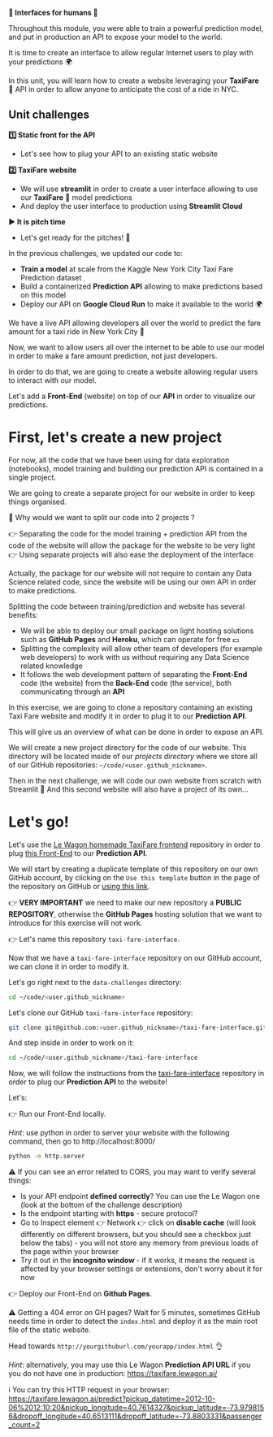 
[//]: # ( presentation of the unit )

**🤩 Interfaces for humans 🤩**

Throughout this module, you were able to train a powerful prediction model, and put in production an API to expose your model to the world.

It is time to create an interface to allow regular Internet users to play with your predictions 🌍

In this unit, you will learn how to create a website leveraging your **TaxiFare** 🚕 API in order to allow anyone to anticipate the cost of a ride in NYC.

[//]: # ( unit tech stack: streamlit )

[//]: # ( presentation of the challenges of the unit )

## Unit challenges

**1️⃣ Static front for the API**
- Let's see how to plug your API to an existing static website

**2️⃣ TaxiFare website**
- We will use **streamlit** in order to create a user interface allowing to use our **TaxiFare** 🚕 model predictions
- And deploy the user interface to production using **Streamlit Cloud**

**▶️ It is pitch time**
- Let's get ready for the pitches! 🎉

[//]: # ( challenge tech stack: )

[//]: # ( challenge instructions )

In the previous challenges, we updated our code to:
- **Train a model** at scale from the Kaggle New York City Taxi Fare Prediction dataset
- Build a containerized **Prediction API** allowing to make predictions based on this model
- Deploy our API on **Google Cloud Run** to make it available to the world 🌍

We have a live API allowing developers all over the world to predict the fare amount for a taxi ride in New York City 🎉

Now, we want to allow users all over the internet to be able to use our model in order to make a fare amount prediction, not just developers.

In order to do that, we are going to create a website allowing regular users to interact with our model.

Let's add a **Front-End** (website) on top of our **API** in order to visualize our predictions.

# First, let's create a new project

For now, all the code that we have been using for data exploration (notebooks), model training and building our prediction API is contained in a single project.

We are going to create a separate project for our website in order to keep things organised.

🤔 Why would we want to split our code into 2 projects ?

👉 Separating the code for the model training + prediction API from the code of the website will allow the package for the website to be very light
👉 Using separate projects will also ease the deployment of the interface

Actually, the package for our website will not require to contain any Data Science related code, since the website will be using our own API in order to make predictions.

Splitting the code between training/prediction and website has several benefits:
- We will be able to deploy our small package on light hosting solutions such as **GitHub Pages** and **Heroku**, which can operate for free 💵
- Splitting the complexity will allow other team of developers (for example web developers) to work with us without requiring any Data Science related knowledge
- It follows the web development pattern of separating the **Front-End** code (the website) from the **Back-End** code (the service), both communicating through an **API**

In this exercise, we are going to clone a repository containing an existing Taxi Fare website and modify it in order to plug it to our **Prediction API**.

This will give us an overview of what can be done in order to expose an API.

We will create a new project directory for the code of our website. This directory will be located inside of our *projects directory* where we store all of our GitHub repositories: `~/code/<user.github_nickname>`.

Then in the next challenge, we will code our own website from scratch with Streamlit 🎉 And this second website will also have a project of its own...

# Let's go!

Let's use the [Le Wagon homemade TaxiFare frontend](https://github.com/lewagon/taxi-fare-interface) repository in order to plug [this Front-End](https://lewagon.github.io/taxi-fare-interface/index.html) to our **Prediction API**.

We will start by creating a duplicate template of this repository on our own GitHub account, by clicking on the `Use this template` button in the page of the repository on GitHub or [using this link](https://github.com/lewagon/taxi-fare-interface/generate).

👉 **VERY IMPORTANT** we need to make our new repository a **PUBLIC REPOSITORY**, otherwise the **GitHub Pages** hosting solution that we want to introduce for this exercise will not work.

👉 Let's name this repository `taxi-fare-interface`.

Now that we have a `taxi-fare-interface` repository on our GitHub account, we can clone it in order to modify it.

Let's go right next to the `data-challenges` directory:

``` bash
cd ~/code/<user.github_nickname>
```

Let's clone our GitHub `taxi-fare-interface` repository:

``` bash
git clone git@github.com:<user.github_nickname>/taxi-fare-interface.git
```

And step inside in order to work on it:

``` bash
cd ~/code/<user.github_nickname>/taxi-fare-interface
```

Now, we will follow the instructions from the [taxi-fare-interface](https://github.com/lewagon/taxi-fare-interface) repository in order to plug our **Prediction API** to the website!

Let's:

👉 Run our Front-End locally.

*Hint*: use python in order to server your website with the following command, then go to http://localhost:8000/

``` bash
python -m http.server
```

⚠️ If you can see an error related to CORS, you may want to verify several things:
- Is your API endpoint __defined correctly__? You can use the Le Wagon one (look at the bottom of the challenge description)
- Is the endpoint starting with __https__ - secure protocol?
- Go to Inspect element :point_right:  Network :point_right: click on __disable cache__ (will look differently on different browsers, but you should see a checkbox just below the tabs) - you will not store any memory from previous loads of the page within your browser
- Try it out in the __incognito window__ - if it works, it means the request is affected by your browser settings or extensions, don't worry about it for now

👉 Deploy our Front-End on **Github Pages**.

⚠️ Getting a 404 error on GH pages? Wait for 5 minutes, sometimes GitHub needs time in order to detect the `index.html` and deploy it as the main root file of the static website.

Head towards `http://yourgithuburl.com/yourapp/index.html` :ok_hand:

*Hint*: alternatively, you may use this Le Wagon **Prediction API URL** if you you do not have one in production: https://taxifare.lewagon.ai/

ℹ️ You can try this HTTP request in your browser: https://taxifare.lewagon.ai/predict?pickup_datetime=2012-10-06%2012:10:20&pickup_longitude=40.7614327&pickup_latitude=-73.9798156&dropoff_longitude=40.6513111&dropoff_latitude=-73.8803331&passenger_count=2
